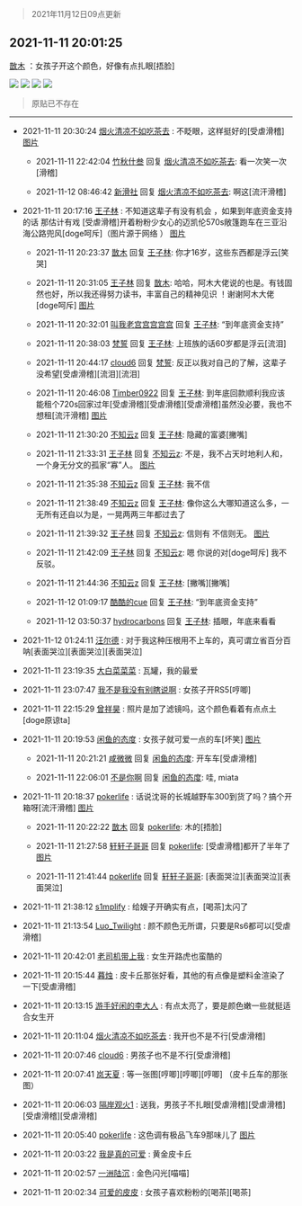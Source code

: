 > 2021年11月12日09点更新
<link rel="stylesheet" href="https://cdn.jsdelivr.net/gh/taotie6/sampleJSON@main/css/photo_show.css">
<meta name="referrer" content="no-referrer" />


 ## 2021-11-11 20:01:25 

 [㪚木](https://www.coolapk.com/feed/31402883?shareKey=OGRjNzM4OTAyMWFlNjE4ZDA2MWI~) ：女孩子开这个颜色，好像有点扎眼[捂脸] 

<div class="album">
<img class="img-item" src="http://image.coolapk.com/feed/2021/1111/20/1081091_e4d62823_2083_7269@3464x2309.jpeg" />
<img class="img-item" src="http://image.coolapk.com/feed/2021/1111/20/1081091_8ee1621a_2083_7271@3464x2309.jpeg" />
<img class="img-item" src="http://image.coolapk.com/feed/2021/1111/20/1081091_0bb0b8d5_2083_7272@3464x2309.jpeg" />
<img class="img-item" src="http://image.coolapk.com/feed/2021/1111/20/1081091_08b33a19_2083_7274@3464x2309.jpeg" />
</div>

> 原贴已不存在 

 ------- 

- 2021-11-11 20:30:24 [烟火清凉不如吃茶去](uid=4279524) : 不眨眼，这样挺好的[受虐滑稽] [图片](http://image.coolapk.com/feed/2021/1111/20/4279524_0f7ad8f1_3824_4128@748x2637.jpeg)

    - 2021-11-11 22:42:04 [竹秋什叁](uid=2319428) 回复 [烟火清凉不如吃茶去](uid=4279524): 看一次笑一次[滑稽] 

    - 2021-11-12 08:46:42 [新滑社](uid=2627292) 回复 [烟火清凉不如吃茶去](uid=4279524): 啊这[流汗滑稽] 

- 2021-11-11 20:17:16 [王子林](uid=12373328) : 不知道这辈子有没有机会 ，如果到年底资金支持的话 那估计有戏 [受虐滑稽]开着粉粉少女心的迈凯伦570s敞篷跑车在三亚沿海公路兜风[doge呵斥]（图片源于网络 ） [图片](http://image.coolapk.com/feed/2021/1111/20/12373328_ceb4d329_3035_1974@640x854.jpeg)

    - 2021-11-11 20:23:37 [㪚木](uid=1081091) 回复 [王子林](uid=12373328): 你才16岁，这些东西都是浮云[笑哭] 

    - 2021-11-11 20:31:05 [王子林](uid=12373328) 回复 [㪚木](uid=1081091): 哈哈，阿木大佬说的也是。有钱固然也好，所以我还得努力读书，丰富自己的精神见识 ！谢谢阿木大佬[doge呵斥] [图片](http://image.coolapk.com/feed/2021/1111/20/12373328_13bf99c5_3864_1865@76x70.jpeg)

    - 2021-11-11 20:32:01 [叫我老宫宫宫宫宫](uid=3450877) 回复 [王子林](uid=12373328): “到年底资金支持” 

    - 2021-11-11 20:38:03 [梵誓](uid=852089) 回复 [王子林](uid=12373328): 上班族的话60岁都是浮云[流泪] 

    - 2021-11-11 20:44:17 [cloud6](uid=852635) 回复 [梵誓](uid=852089): 反正以我对自己的了解，这辈子没希望[受虐滑稽][流泪][流泪] 

    - 2021-11-11 20:46:08 [Timber0922](uid=1239464) 回复 [王子林](uid=12373328): 到年底回款顺利我应该能租个720s回家过年[受虐滑稽][受虐滑稽][受虐滑稽]虽然没必要，我也不想租[流汗滑稽] [图片](http://image.coolapk.com/feed/2021/1111/20/1239464_ed3abde5_4766_945@3325x2494.jpeg)

    - 2021-11-11 21:30:20 [不知云z](uid=5657858) 回复 [王子林](uid=12373328): 隐藏的富婆[撇嘴] 

    - 2021-11-11 21:33:31 [王子林](uid=12373328) 回复 [不知云z](uid=5657858): 不是，我不占天时地利人和，一个身无分文的孤家“寡”人。 [图片](http://image.coolapk.com/feed/2021/1111/21/12373328_2b5b9708_7610_4983@1080x2337.jpeg)

    - 2021-11-11 21:35:38 [不知云z](uid=5657858) 回复 [王子林](uid=12373328): 我不信 

    - 2021-11-11 21:38:49 [不知云z](uid=5657858) 回复 [王子林](uid=12373328): 像你这么大哪知道这么多，一无所有还自以为是，一晃两两三年都过去了 

    - 2021-11-11 21:39:32 [王子林](uid=12373328) 回复 [不知云z](uid=5657858): 信则有 不信则无。 [图片](http://image.coolapk.com/feed/2021/1111/20/12373328_13bf99c5_4954_4336@76x70.jpeg)

    - 2021-11-11 21:42:09 [王子林](uid=12373328) 回复 [不知云z](uid=5657858): 嗯 你说的对[doge呵斥] 我不反驳。 

    - 2021-11-11 21:44:36 [不知云z](uid=5657858) 回复 [王子林](uid=12373328): [撇嘴][撇嘴] 

    - 2021-11-12 01:09:17 [酷酷的cue](uid=2882563) 回复 [王子林](uid=12373328): “到年底资金支持” 

    - 2021-11-12 03:50:37 [hydrocarbons](uid=2861277) 回复 [王子林](uid=12373328): 插眼，年底来看看 

- 2021-11-12 01:24:11 [汪尔德](uid=1595236) : 对于我这种压根用不上车的，真可谓立省百分百呐[表面哭泣][表面哭泣][表面哭泣] 

- 2021-11-11 23:19:35 [大白菜菜菜](uid=2081020) : 瓦罐，我的最爱 

- 2021-11-11 23:07:47 [我不是我没有别瞎说啊](uid=2231912) : 女孩子开RS5[哼唧] 

- 2021-11-11 22:15:29 [曾祥昊](uid=6695078) : 照片是加了滤镜吗，这个颜色看着有点点土[doge原谅ta] 

- 2021-11-11 20:19:53 [闲鱼的态度](uid=3298233) : 女孩子就可爱一点的车[坏笑] [图片](http://image.coolapk.com/feed/2021/1111/20/3298233_891b9e2d_3192_6028@357x345.jpeg)

    - 2021-11-11 20:21:21 [咸微微](uid=1248718) 回复 [闲鱼的态度](uid=3298233): 开车车[受虐滑稽] 

    - 2021-11-11 22:06:01 [不是你啊](uid=3021688) 回复 [闲鱼的态度](uid=3298233): 哇, miata 

- 2021-11-11 20:18:37 [pokerlife](uid=575409) : 话说沈哥的长城越野车300到货了吗？搞个开箱呀[流汗滑稽] [图片](http://image.coolapk.com/feed/2021/1111/20/575409_e04823db_2605_1692@2495x3322.jpeg)

    - 2021-11-11 20:22:22 [㪚木](uid=1081091) 回复 [pokerlife](uid=575409): 木的[捂脸] 

    - 2021-11-11 21:27:58 [轩轩子哥哥](uid=3217639) 回复 [pokerlife](uid=575409): [受虐滑稽]都开了半年了 [图片](http://image.coolapk.com/feed/2021/1111/21/3217639_d7596ce9_7272_877@1080x1440.jpeg)

    - 2021-11-11 21:41:44 [pokerlife](uid=575409) 回复 [轩轩子哥哥](uid=3217639): [表面哭泣][表面哭泣][表面哭泣] 

- 2021-11-11 21:38:12 [s1mplify](uid=1732022) : 给嫂子开确实有点，[喝茶]太闪了 

- 2021-11-11 21:13:54 [Luo_Twilight](uid=1172110) : 颜不颜色无所谓，只要是Rs6都可以[受虐滑稽] 

- 2021-11-11 20:42:01 [老司机带上我](uid=1912353) : 女生开路虎也蛮酷的 

- 2021-11-11 20:15:44 [暮烛](uid=915575) : 皮卡丘那张好看，其他的有点像是塑料金渲染了一下[受虐滑稽] 

- 2021-11-11 20:13:15 [游手好闲的李大人](uid=1704844) : 有点太亮了，要是颜色嫩一些就挺适合女生开 

- 2021-11-11 20:11:04 [烟火清凉不如吃茶去](uid=4279524) : 我开也不是不行[受虐滑稽] 

- 2021-11-11 20:07:46 [cloud6](uid=852635) : 男孩子也不是不行[受虐滑稽] 

- 2021-11-11 20:07:41 [岚天夏](uid=1974131) : 等一张图[哼唧][哼唧][哼唧]
（皮卡丘车的那张图） 

- 2021-11-11 20:06:03 [隔岸观火1](uid=1428246) : 送我，男孩子不扎眼[受虐滑稽][受虐滑稽][受虐滑稽][受虐滑稽] 

- 2021-11-11 20:05:40 [pokerlife](uid=575409) : 这色调有极品飞车9那味儿了 [图片](http://image.coolapk.com/feed/2021/1111/20/575409_bc411493_2339_1301@800x450.jpeg)

- 2021-11-11 20:03:22 [我是真的可爱](uid=731138) : 黄金皮卡丘 

- 2021-11-11 20:02:57 [一洲陆沉](uid=889471) : 金色闪光[喵喵] 

- 2021-11-11 20:02:34 [可爱的皮皮](uid=2163021) : 女孩子喜欢粉粉的[喝茶][喝茶] 

